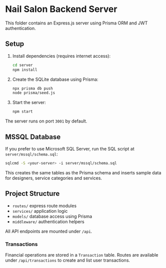 # Nail Salon Backend Server

This folder contains an Express.js server using Prisma ORM and JWT authentication.

## Setup

1. Install dependencies (requires internet access):
   ```bash
   cd server
   npm install
   ```
2. Create the SQLite database using Prisma:
   ```bash
   npx prisma db push
   node prisma/seed.js
   ```
3. Start the server:
   ```bash
   npm start
   ```

The server runs on port `3001` by default.

## MSSQL Database

If you prefer to use Microsoft SQL Server, run the SQL script at `server/mssql/schema.sql`:

```bash
sqlcmd -S <your-server> -i server/mssql/schema.sql
```

This creates the same tables as the Prisma schema and inserts sample data for
designers, service categories and services.

## Project Structure

- `routes/` express route modules
- `services/` application logic
- `models/` database access using Prisma
- `middleware/` authentication helpers

All API endpoints are mounted under `/api`.

### Transactions

Financial operations are stored in a `Transaction` table. Routes are available under `/api/transactions` to create and list user transactions.
